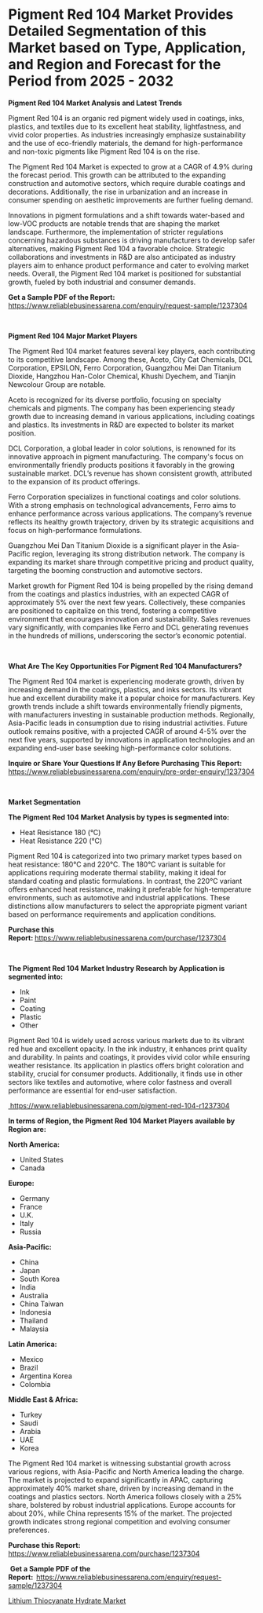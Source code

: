 <p><h1>Pigment Red 104 Market Provides Detailed Segmentation of this Market based on Type, Application, and Region and Forecast for the Period from 2025 - 2032</h1></p><p><strong>Pigment Red 104 Market Analysis and Latest Trends</strong></p>
<p><p>Pigment Red 104 is an organic red pigment widely used in coatings, inks, plastics, and textiles due to its excellent heat stability, lightfastness, and vivid color properties. As industries increasingly emphasize sustainability and the use of eco-friendly materials, the demand for high-performance and non-toxic pigments like Pigment Red 104 is on the rise. </p><p>The Pigment Red 104 Market is expected to grow at a CAGR of 4.9% during the forecast period. This growth can be attributed to the expanding construction and automotive sectors, which require durable coatings and decorations. Additionally, the rise in urbanization and an increase in consumer spending on aesthetic improvements are further fueling demand. </p><p>Innovations in pigment formulations and a shift towards water-based and low-VOC products are notable trends that are shaping the market landscape. Furthermore, the implementation of stricter regulations concerning hazardous substances is driving manufacturers to develop safer alternatives, making Pigment Red 104 a favorable choice. Strategic collaborations and investments in R&D are also anticipated as industry players aim to enhance product performance and cater to evolving market needs. Overall, the Pigment Red 104 market is positioned for substantial growth, fueled by both industrial and consumer demands.</p></p>
<p><strong>Get a Sample PDF of the Report:&nbsp;</strong> <a href="https://www.reliablebusinessarena.com/enquiry/request-sample/1237304?utm_campaign=2188&utm_medium=2&utm_source=Github&utm_content=ia&utm_term=02042025&utm_id=pigment-red-104">https://www.reliablebusinessarena.com/enquiry/request-sample/1237304</a></p>
<p>&nbsp;</p>
<p><strong>Pigment Red 104 Major Market Players</strong></p>
<p><p>The Pigment Red 104 market features several key players, each contributing to its competitive landscape. Among these, Aceto, City Cat Chemicals, DCL Corporation, EPSILON, Ferro Corporation, Guangzhou Mei Dan Titanium Dioxide, Hangzhou Han-Color Chemical, Khushi Dyechem, and Tianjin Newcolour Group are notable.</p><p>Aceto is recognized for its diverse portfolio, focusing on specialty chemicals and pigments. The company has been experiencing steady growth due to increasing demand in various applications, including coatings and plastics. Its investments in R&D are expected to bolster its market position.</p><p>DCL Corporation, a global leader in color solutions, is renowned for its innovative approach in pigment manufacturing. The company's focus on environmentally friendly products positions it favorably in the growing sustainable market. DCL’s revenue has shown consistent growth, attributed to the expansion of its product offerings.</p><p>Ferro Corporation specializes in functional coatings and color solutions. With a strong emphasis on technological advancements, Ferro aims to enhance performance across various applications. The company’s revenue reflects its healthy growth trajectory, driven by its strategic acquisitions and focus on high-performance formulations.</p><p>Guangzhou Mei Dan Titanium Dioxide is a significant player in the Asia-Pacific region, leveraging its strong distribution network. The company is expanding its market share through competitive pricing and product quality, targeting the booming construction and automotive sectors.</p><p>Market growth for Pigment Red 104 is being propelled by the rising demand from the coatings and plastics industries, with an expected CAGR of approximately 5% over the next few years. Collectively, these companies are positioned to capitalize on this trend, fostering a competitive environment that encourages innovation and sustainability. Sales revenues vary significantly, with companies like Ferro and DCL generating revenues in the hundreds of millions, underscoring the sector’s economic potential.</p></p>
<p>&nbsp;</p>
<p><strong>What Are The Key Opportunities For Pigment Red 104 Manufacturers?</strong></p>
<p><p>The Pigment Red 104 market is experiencing moderate growth, driven by increasing demand in the coatings, plastics, and inks sectors. Its vibrant hue and excellent durability make it a popular choice for manufacturers. Key growth trends include a shift towards environmentally friendly pigments, with manufacturers investing in sustainable production methods. Regionally, Asia-Pacific leads in consumption due to rising industrial activities. Future outlook remains positive, with a projected CAGR of around 4-5% over the next five years, supported by innovations in application technologies and an expanding end-user base seeking high-performance color solutions.</p></p>
<p><strong>Inquire or Share Your Questions If Any Before Purchasing This Report:</strong> <a href="https://www.reliablebusinessarena.com/enquiry/pre-order-enquiry/1237304?utm_campaign=2188&utm_medium=2&utm_source=Github&utm_content=ia&utm_term=02042025&utm_id=pigment-red-104">https://www.reliablebusinessarena.com/enquiry/pre-order-enquiry/1237304</a></p>
<p>&nbsp;</p>
<p><strong>Market Segmentation</strong></p>
<p><strong>The Pigment Red 104 Market Analysis by types is segmented into:</strong></p>
<p><ul><li>Heat Resistance 180 (°C)</li><li>Heat Resistance 220 (°C)</li></ul></p>
<p><p>Pigment Red 104 is categorized into two primary market types based on heat resistance: 180°C and 220°C. The 180°C variant is suitable for applications requiring moderate thermal stability, making it ideal for standard coating and plastic formulations. In contrast, the 220°C variant offers enhanced heat resistance, making it preferable for high-temperature environments, such as automotive and industrial applications. These distinctions allow manufacturers to select the appropriate pigment variant based on performance requirements and application conditions.</p></p>
<p><strong>Purchase this Report:&nbsp;</strong><a href="https://www.reliablebusinessarena.com/purchase/1237304?utm_campaign=2188&utm_medium=2&utm_source=Github&utm_content=ia&utm_term=02042025&utm_id=pigment-red-104">https://www.reliablebusinessarena.com/purchase/1237304</a></p>
<p>&nbsp;</p>
<p><strong>The Pigment Red 104 Market Industry Research by Application is segmented into:</strong></p>
<p><ul><li>Ink</li><li>Paint</li><li>Coating</li><li>Plastic</li><li>Other</li></ul></p>
<p><p>Pigment Red 104 is widely used across various markets due to its vibrant red hue and excellent opacity. In the ink industry, it enhances print quality and durability. In paints and coatings, it provides vivid color while ensuring weather resistance. Its application in plastics offers bright coloration and stability, crucial for consumer products. Additionally, it finds use in other sectors like textiles and automotive, where color fastness and overall performance are essential for end-user satisfaction.</p></p>
<p><a href="https://www.reliablebusinessarena.com/pigment-red-104-r1237304?utm_campaign=2188&utm_medium=2&utm_source=Github&utm_content=ia&utm_term=02042025&utm_id=pigment-red-104">&nbsp;https://www.reliablebusinessarena.com/pigment-red-104-r1237304</a></p>
<p><strong>In terms of Region, the Pigment Red 104 Market Players available by Region are:</strong></p>
<p>
    <p> <strong> North America: </strong>
        <ul>
            <li>United States</li>
            <li>Canada</li>
        </ul>
        </p> 
    <p> <strong> Europe: </strong>
        <ul>
            <li>Germany</li>
            <li>France</li>
            <li>U.K.</li>
            <li>Italy</li>
            <li>Russia</li>
        </ul>
        </p> 
    <p> <strong> Asia-Pacific: </strong>
        <ul>
            <li>China</li>
            <li>Japan</li>
            <li>South Korea</li>
            <li>India</li>
            <li>Australia</li>
            <li>China Taiwan</li>
            <li>Indonesia</li>
            <li>Thailand</li>
            <li>Malaysia</li>
        </ul>
        </p> 
    <p> <strong> Latin America: </strong>
        <ul>
            <li>Mexico</li>
            <li>Brazil</li>
            <li>Argentina Korea</li>
            <li>Colombia</li>
        </ul>
        </p> 
    <p> <strong> Middle East & Africa: </strong>
        <ul>
            <li>Turkey</li>
            <li>Saudi</li>
            <li>Arabia</li>
            <li>UAE</li>
            <li>Korea</li>
        </ul>
    </p>
    </p>
<p><p>The Pigment Red 104 market is witnessing substantial growth across various regions, with Asia-Pacific and North America leading the charge. The market is projected to expand significantly in APAC, capturing approximately 40% market share, driven by increasing demand in the coatings and plastics sectors. North America follows closely with a 25% share, bolstered by robust industrial applications. Europe accounts for about 20%, while China represents 15% of the market. The projected growth indicates strong regional competition and evolving consumer preferences.</p></p>
<p><strong>Purchase this Report: </strong><a href="https://www.reliablebusinessarena.com/purchase/1237304?utm_campaign=2188&utm_medium=2&utm_source=Github&utm_content=ia&utm_term=02042025&utm_id=pigment-red-104">https://www.reliablebusinessarena.com/purchase/1237304</a></p>
<p>&nbsp;<strong>Get a Sample PDF of the Report:&nbsp;&nbsp;</strong><a href="https://www.reliablebusinessarena.com/enquiry/request-sample/1237304?utm_campaign=2188&utm_medium=2&utm_source=Github&utm_content=ia&utm_term=02042025&utm_id=pigment-red-104">https://www.reliablebusinessarena.com/enquiry/request-sample/1237304</a></p>
<p><strong></strong></p>
<p><p><a href="https://github.com/globismark/Market-Research-Report-List-6/blob/main/lithium-thiocyanate-hydrate-market.md?utm_campaign=2188&utm_medium=2&utm_source=Github&utm_content=ia&utm_term=02042025&utm_id=pigment-red-104">Lithium Thiocyanate Hydrate Market</a></p></p>